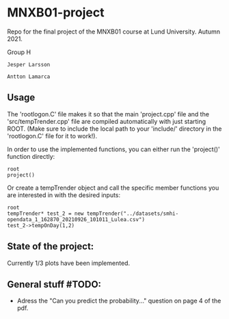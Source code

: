 # MNXB01-project
Repo for the final project of the MNXB01 course at Lund University. Autumn 2021.

Group H

	Jesper Larsson

	Antton Lamarca

## Usage

The 'rootlogon.C' file makes it so that the main 'project.cpp' file and the 'src/tempTrender.cpp' file
are compiled automatically with just starting ROOT.
(Make sure to include the local path to your 'include/' directory in the 'rootlogon.C' file for it to work!).

In order to use the implemented functions, you can either run the 'project()' function directly:

    root
    project()

Or create a tempTrender object and call the specific member functions you are interested in with the desired inputs:

    root
    tempTrender* test_2 = new tempTrender("../datasets/smhi-opendata_1_162870_20210926_101011_Lulea.csv")
    test_2->tempOnDay(1,2)

## State of the project:

Currently 1/3 plots have been implemented.

## General stuff #TODO:
* Adress the "Can you predict the probability..." question on page 4 of the pdf. 




